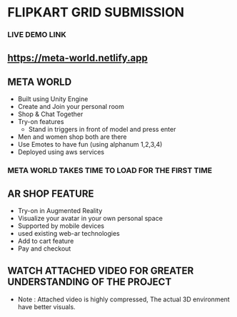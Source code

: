 # FLIPKART GRID SUBMISSION

### LIVE DEMO LINK
## <a href = "https://meta-world.netlify.app/index.html" target="_blank">https://meta-world.netlify.app</a>

## META WORLD
 - Built using Unity Engine
 - Create and Join your personal room
 - Shop & Chat Together
 - Try-on features 
    - Stand in triggers in front of model and press enter
 - Men and women shop both are there
 - Use Emotes to have fun (using alphanum 1,2,3,4)
 - Deployed using aws services

### META WORLD TAKES TIME TO LOAD FOR THE FIRST TIME

## AR SHOP FEATURE

- Try-on in Augmented Reality
- Visualize your avatar in your own personal space
- Supported by mobile devices
- used existing web-ar technologies
- Add to cart feature
- Pay and checkout

## WATCH ATTACHED VIDEO FOR GREATER UNDERSTANDING OF THE PROJECT
- Note : Attached video is highly compressed, The actual 3D environment have better visuals. 